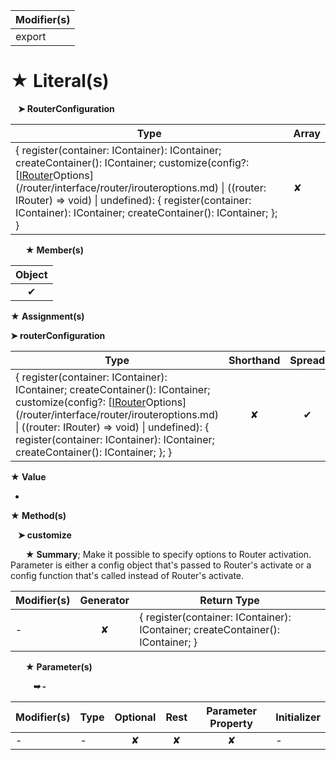 | Modifier(s)                            |
|----------------------------------------|
| export |

# &#9733; Literal(s)

&nbsp;&nbsp; **&#10148; RouterConfiguration**

| Type                        | Array                           |
|-----------------------------|---------------------------------|
| { register(container: IContainer): IContainer; createContainer(): IContainer; customize(config?: [[IRouter](/router/interface/router/irouter.md)Options](/router/interface/router/irouteroptions.md) &#124; ((router: IRouter) =&gt; void) &#124; undefined): { register(container: IContainer): IContainer; createContainer(): IContainer; }; } | ✘ |

&nbsp;&nbsp;&nbsp;&nbsp;&nbsp; **&#9733; Member(s)**

| Object                        |
|:-----------------------------:|
| ✔ |

**&#9733; Assignment(s)**

**&#10148; routerConfiguration**

| Type                      | Shorthand                         | Spread                        |
|---------------------------|:---------------------------------:|:-----------------------------:|
| { register(container: IContainer): IContainer; createContainer(): IContainer; customize(config?: [[IRouter](/router/interface/router/irouter.md)Options](/router/interface/router/irouteroptions.md) &#124; ((router: IRouter) =&gt; void) &#124; undefined): { register(container: IContainer): IContainer; createContainer(): IContainer; }; } | ✘  | ✔ |

**&#9733; Value**

-

**&#9733; Method(s)**

&nbsp;&nbsp; **&#10148; customize**

&nbsp;&nbsp;&nbsp;&nbsp;&nbsp; **&#9733; Summary**;
Make it possible to specify options to Router activation.
Parameter is either a config object that's passed to Router's activate
or a config function that's called instead of Router's activate.

| Modifier(s)                              | Generator                          | Return Type                       |
|------------------------------------------|:----------------------------------:|-----------------------------------|
| - | ✘ | { register(container: IContainer): IContainer; createContainer(): IContainer; } |

&nbsp;&nbsp;&nbsp;&nbsp;&nbsp; **&#9733; Parameter(s)**

&nbsp;&nbsp;&nbsp;&nbsp;&nbsp;&nbsp;&nbsp;&nbsp; _**&#10149; -**_

| Modifier(s)                              | Type                        | Optional                           | Rest                          | Parameter Property                          | Initializer                       |
|------------------------------------------|-----------------------------|:----------------------------------:|:-----------------------------:|:-------------------------------------------:|-----------------------------------|
| - | - | ✘  | ✘ | ✘ | - |